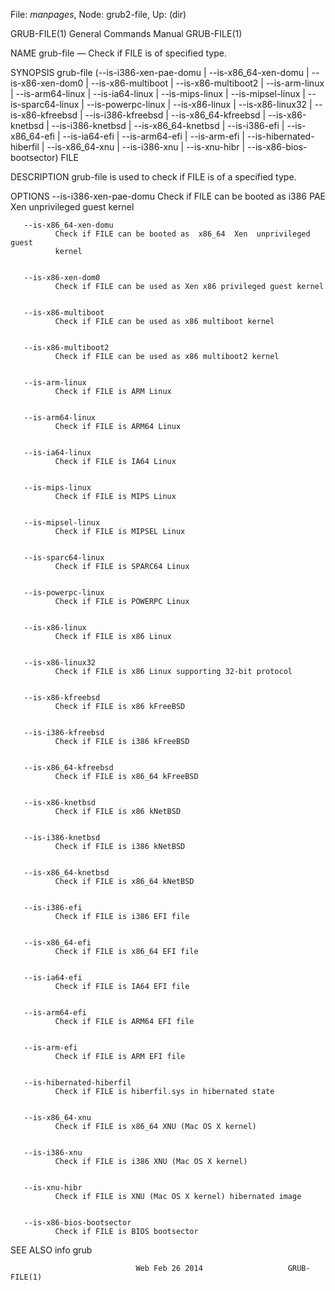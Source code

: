File: *manpages*,  Node: grub2-file,  Up: (dir)

GRUB-FILE(1)                General Commands Manual               GRUB-FILE(1)



NAME
       grub-file — Check if FILE is of specified type.


SYNOPSIS
       grub-file (--is-i386-xen-pae-domu | --is-x86_64-xen-domu |
                  --is-x86-xen-dom0 | --is-x86-multiboot |
                  --is-x86-multiboot2 | --is-arm-linux | --is-arm64-linux |
                  --is-ia64-linux | --is-mips-linux | --is-mipsel-linux |
                  --is-sparc64-linux | --is-powerpc-linux | --is-x86-linux |
                  --is-x86-linux32 | --is-x86-kfreebsd | --is-i386-kfreebsd |
                  --is-x86_64-kfreebsd | --is-x86-knetbsd |
                  --is-i386-knetbsd | --is-x86_64-knetbsd | --is-i386-efi |
                  --is-x86_64-efi | --is-ia64-efi | --is-arm64-efi |
                  --is-arm-efi | --is-hibernated-hiberfil | --is-x86_64-xnu |
                  --is-i386-xnu | --is-xnu-hibr | --is-x86-bios-bootsector)
                  FILE


DESCRIPTION
       grub-file is used to check if FILE is of a specified type.


OPTIONS
       --is-i386-xen-pae-domu
              Check  if  FILE can be booted as i386 PAE Xen unprivileged guest
              kernel


       --is-x86_64-xen-domu
              Check if FILE can be booted as  x86_64  Xen  unprivileged  guest
              kernel


       --is-x86-xen-dom0
              Check if FILE can be used as Xen x86 privileged guest kernel


       --is-x86-multiboot
              Check if FILE can be used as x86 multiboot kernel


       --is-x86-multiboot2
              Check if FILE can be used as x86 multiboot2 kernel


       --is-arm-linux
              Check if FILE is ARM Linux


       --is-arm64-linux
              Check if FILE is ARM64 Linux


       --is-ia64-linux
              Check if FILE is IA64 Linux


       --is-mips-linux
              Check if FILE is MIPS Linux


       --is-mipsel-linux
              Check if FILE is MIPSEL Linux


       --is-sparc64-linux
              Check if FILE is SPARC64 Linux


       --is-powerpc-linux
              Check if FILE is POWERPC Linux


       --is-x86-linux
              Check if FILE is x86 Linux


       --is-x86-linux32
              Check if FILE is x86 Linux supporting 32-bit protocol


       --is-x86-kfreebsd
              Check if FILE is x86 kFreeBSD


       --is-i386-kfreebsd
              Check if FILE is i386 kFreeBSD


       --is-x86_64-kfreebsd
              Check if FILE is x86_64 kFreeBSD


       --is-x86-knetbsd
              Check if FILE is x86 kNetBSD


       --is-i386-knetbsd
              Check if FILE is i386 kNetBSD


       --is-x86_64-knetbsd
              Check if FILE is x86_64 kNetBSD


       --is-i386-efi
              Check if FILE is i386 EFI file


       --is-x86_64-efi
              Check if FILE is x86_64 EFI file


       --is-ia64-efi
              Check if FILE is IA64 EFI file


       --is-arm64-efi
              Check if FILE is ARM64 EFI file


       --is-arm-efi
              Check if FILE is ARM EFI file


       --is-hibernated-hiberfil
              Check if FILE is hiberfil.sys in hibernated state


       --is-x86_64-xnu
              Check if FILE is x86_64 XNU (Mac OS X kernel)


       --is-i386-xnu
              Check if FILE is i386 XNU (Mac OS X kernel)


       --is-xnu-hibr
              Check if FILE is XNU (Mac OS X kernel) hibernated image


       --is-x86-bios-bootsector
              Check if FILE is BIOS bootsector


SEE ALSO
       info grub



                                Web Feb 26 2014                   GRUB-FILE(1)
